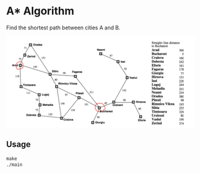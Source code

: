 # A* Algorithm

Find the shortest path between cities A and B.

![cities](./doc/cities.png)

## Usage

```
make
./main
```